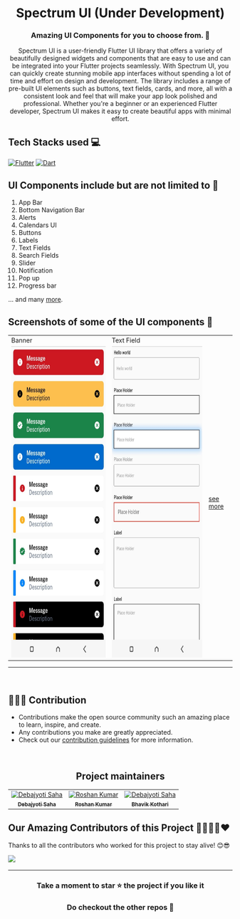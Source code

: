 <h1 align=center> Spectrum UI (Under Development) </h1>

<h3 align=center> Amazing UI Components for you to choose from. 📜 </h3>

<p align="center">
Spectrum UI is a user-friendly Flutter UI library that offers a variety of beautifully designed widgets and components that are easy to use and can be integrated into your Flutter projects seamlessly. With Spectrum UI, you can quickly create stunning mobile app interfaces without spending a lot of time and effort on design and development. The library includes a range of pre-built UI elements such as buttons, text fields, cards, and more, all with a consistent look and feel that will make your app look polished and professional. Whether you're a beginner or an experienced Flutter developer, Spectrum UI makes it easy to create beautiful apps with minimal effort.
</p>

## Tech Stacks used 💻

[![Flutter](https://img.shields.io/badge/Flutter-%2302569B.svg?style=for-the-badge&logo=Flutter&logoColor=white)](https://flutter.dev/)
[![Dart](https://img.shields.io/badge/dart-%230175C2.svg?style=for-the-badge&logo=dart&logoColor=white)](https://dart.dev/)





## UI Components include but are not limited to 📖
1. App Bar
2. Bottom Navigation Bar
3. Alerts
4. Calendars UI
5. Buttons 
6. Labels
7. Text Fields
8. Search Fields
9. Slider
10. Notification 
11. Pop up
12. Progress bar 

... and many [more](https://docs.flutter.dev/development/ui/widgets/material).

## Screenshots of some of the UI components :iphone:
<table>
<tr>
     <td>Banner</td>
     <td>Text Field</td>
  </tr>
  <tr>
    <td><img src="assets/Screenshots/banner.jpg" width=400 height=700></td>
    <td><img src="assets/Screenshots/text field.jpg" width=400 height=700></td>
    <td><a href="ScreensShots.md" width=400>see more</a></td>
  </tr>
  </table>

<hr>
<br>

 ## 👩🏽‍💻 Contribution

- Contributions make the open source community such an amazing place to learn, inspire, and create.
- Any contributions you make are greatly appreciated.
- Check out our [contribution guidelines](https://github.com/Clueless-Community/flutter-ui-components/blob/master/CONTRIBUTION.md) for more information.

<br>

<h2 align='center'> Project maintainers </h2>
<table align='center'>
<tr>
 <td align="center">
        <a href="https://github.com/Debajyoti14">
            <img src="https://avatars.githubusercontent.com/u/91759192?v=4" width="100;" alt="Debajyoti Saha"/>
            <br />
            <sub><b>Debajyoti Saha</b></sub>
        </a>
    </td>
    <td align="center">
        <a href="https://github.com/roshaen">
            <img src="https://avatars.githubusercontent.com/u/58213083?v=4" width="100;" alt="Roshan Kumar"/>
            <br />
            <sub><b>Roshan Kumar</b></sub>
        </a>
    </td>
      <td align="center">
        <a href="https://github.com/Bhavikk01">
            <img src="https://avatars.githubusercontent.com/u/91150440?v=4" width="100;" alt="Debajyoti Saha"/>
            <br />
            <sub><b>Bhavik Kothari</b></sub>
        </a>
    </td>
  </tr>
</table>


## Our Amazing Contributors of this Project 👨‍👨‍👦‍👦❤️
Thanks to all the contributors who worked for this project to stay alive! 😊😎

<a align="center" href="https://github.com/Clueless-Community/flutter-ui-components/graphs/contributors">
  <img src="https://contrib.rocks/image?repo=Clueless-Community/flutter-ui-components&&max=817" />  
</a>

<br>

--- 
<div align="center">
    <h3><b>Take a moment to star ⭐ the project if you like it</b></h3>
    <h3>Do checkout the other repos 💫</h3> 
</div>

